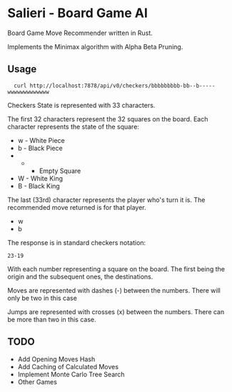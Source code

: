 # Salieri - Board Game AI

Board Game Move Recommender written in Rust.

Implements the Minimax algorithm with Alpha Beta Pruning.

## Usage

```
  curl http://localhost:7878/api/v0/checkers/bbbbbbbbb-bb--b-----wwwwwwwwwwwww
```

Checkers State is represented with 33 characters.

The first 32 characters represent the 32 squares on the board. Each character represents the state of the square:

* w - White Piece
* b - Black Piece
* - - Empty Square
* W - White King
* B - Black King

The last (33rd) character represents the player who's turn it is. The recommended move returned is for that player.

* w
* b

The response is in standard checkers notation:

```
23-19
```

With each number representing a square on the board. The first being the origin and the subsequent ones, the destinations.

Moves are represented with dashes (-) between the numbers. There will only be two in this case

Jumps are represented with crosses (x) between the numbers. There can be more than two in this case.

## TODO

* Add Opening Moves Hash
* Add Caching of Calculated Moves
* Implement Monte Carlo Tree Search
* Other Games


